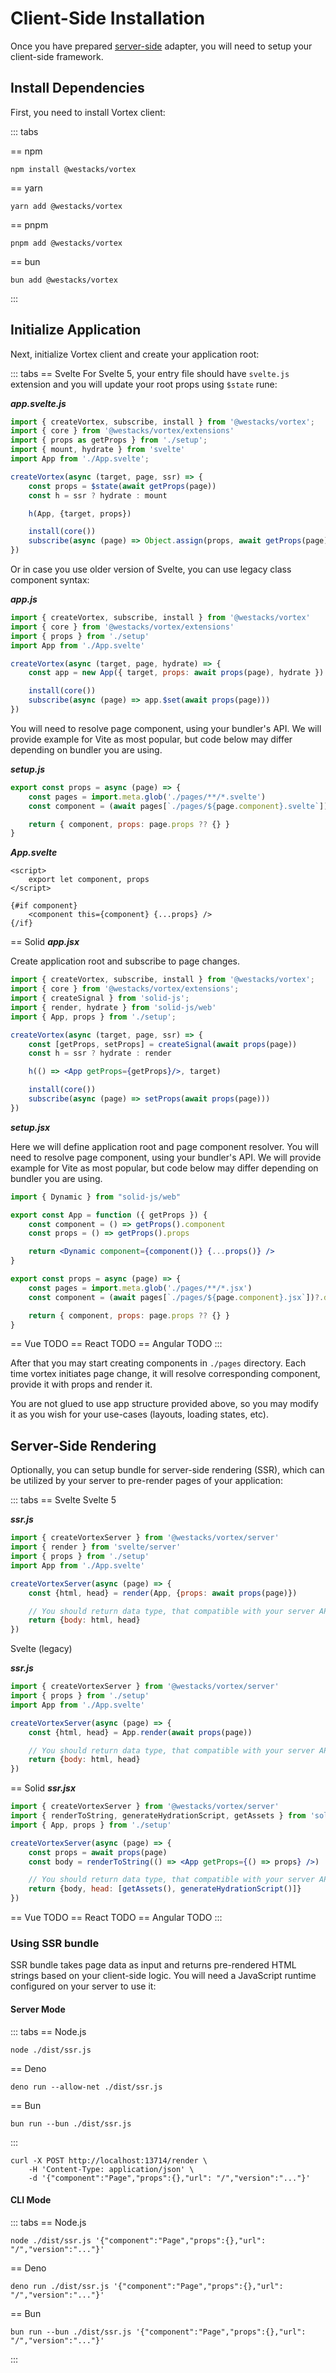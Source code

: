 # Client-Side Installation

Once you have prepared [server-side](/installation/server.md) adapter, you will need to setup your client-side framework.

## Install Dependencies

First, you need to install Vortex client:

::: tabs

== npm
```shell
npm install @westacks/vortex
```
== yarn
```shell
yarn add @westacks/vortex
```
== pnpm
```shell
pnpm add @westacks/vortex
```
== bun
```shell
bun add @westacks/vortex
```
:::

## Initialize Application

Next, initialize Vortex client and create your application root:

::: tabs
== Svelte
For Svelte 5, your entry file should have `svelte.js` extension and you will update your root props using `$state` rune:

**_app.svelte.js_**
```js
import { createVortex, subscribe, install } from '@westacks/vortex';
import { core } from '@westacks/vortex/extensions'
import { props as getProps } from './setup';
import { mount, hydrate } from 'svelte'
import App from './App.svelte';

createVortex(async (target, page, ssr) => {
    const props = $state(await getProps(page))
    const h = ssr ? hydrate : mount

    h(App, {target, props})

    install(core())
    subscribe(async (page) => Object.assign(props, await getProps(page)))
})
```
Or in case you use older version of Svelte, you can use legacy class component syntax:

**_app.js_**

```js
import { createVortex, subscribe, install } from '@westacks/vortex'
import { core } from '@westacks/vortex/extensions'
import { props } from './setup'
import App from './App.svelte'

createVortex(async (target, page, hydrate) => {
    const app = new App({ target, props: await props(page), hydrate })

    install(core())
    subscribe(async (page) => app.$set(await props(page)))
})
```
You will need to resolve page component, using your bundler's API. We will provide example for Vite as most popular, but code below may differ depending on bundler you are using.

**_setup.js_**

```js
export const props = async (page) => {
    const pages = import.meta.glob('./pages/**/*.svelte')
    const component = (await pages[`./pages/${page.component}.svelte`])?.default

    return { component, props: page.props ?? {} }
}
```
**_App.svelte_**
```svelte
<script>
    export let component, props
</script>

{#if component}
    <component this={component} {...props} />
{/if}
```
== Solid
**_app.jsx_**

Create application root and subscribe to page changes.
```jsx
import { createVortex, subscribe, install } from '@westacks/vortex';
import { core } from '@westacks/vortex/extensions';
import { createSignal } from 'solid-js';
import { render, hydrate } from 'solid-js/web'
import { App, props } from './setup';

createVortex(async (target, page, ssr) => {
    const [getProps, setProps] = createSignal(await props(page))
    const h = ssr ? hydrate : render

    h(() => <App getProps={getProps}/>, target)

    install(core())
    subscribe(async (page) => setProps(await props(page)))
})

```
**_setup.jsx_**

Here we will define application root and page component resolver. You will need to resolve page component, using your bundler's API. We will provide example for Vite as most popular, but code below may differ depending on bundler you are using.
```jsx
import { Dynamic } from "solid-js/web"

export const App = function ({ getProps }) {
    const component = () => getProps().component
    const props = () => getProps().props

    return <Dynamic component={component()} {...props()} />
}

export const props = async (page) => {
    const pages = import.meta.glob('./pages/**/*.jsx')
    const component = (await pages[`./pages/${page.component}.jsx`])?.default

    return { component, props: page.props ?? {} }
}
```
== Vue
TODO
== React
TODO
== Angular
TODO
:::

After that you may start creating components in `./pages` directory. Each time vortex initiates page change, it will resolve corresponding component, provide it with props and render it.

You are not glued to use app structure provided above, so you may modify it as you wish for your use-cases (layouts, loading states, etc).

## Server-Side Rendering

Optionally, you can setup bundle for server-side rendering (SSR), which can be utilized by your server to pre-render pages of your application:

::: tabs
== Svelte
Svelte 5

**_ssr.js_**
```js
import { createVortexServer } from '@westacks/vortex/server'
import { render } from 'svelte/server'
import { props } from './setup'
import App from './App.svelte'

createVortexServer(async (page) => {
    const {html, head} = render(App, {props: await props(page)})

    // You should return data type, that compatible with your server API
    return {body: html, head}
})

```
Svelte (legacy)

**_ssr.js_**
```js
import { createVortexServer } from '@westacks/vortex/server'
import { props } from './setup'
import App from './App.svelte'

createVortexServer(async (page) => {
    const {html, head} = App.render(await props(page))

    // You should return data type, that compatible with your server API
    return {body: html, head}
})

```
== Solid
**_ssr.jsx_**
```jsx
import { createVortexServer } from '@westacks/vortex/server'
import { renderToString, generateHydrationScript, getAssets } from 'solid-js/web'
import { App, props } from './setup'

createVortexServer(async (page) => {
    const props = await props(page)
    const body = renderToString(() => <App getProps={() => props} />)

    // You should return data type, that compatible with your server API
    return {body, head: [getAssets(), generateHydrationScript()]}
})

```
== Vue
TODO
== React
TODO
== Angular
TODO
:::

### Using SSR bundle

SSR bundle takes page data as input and returns pre-rendered HTML strings based on your client-side logic. You will need a JavaScript runtime configured on your server to use it:

#### Server Mode

::: tabs
== Node.js
```shell
node ./dist/ssr.js
```
== Deno
```shell
deno run --allow-net ./dist/ssr.js
```
== Bun
```shell
bun run --bun ./dist/ssr.js
```
:::

```shell
curl -X POST http://localhost:13714/render \
    -H 'Content-Type: application/json' \
    -d '{"component":"Page","props":{},"url": "/","version":"..."}'
```

#### CLI Mode

::: tabs
== Node.js
```shell
node ./dist/ssr.js '{"component":"Page","props":{},"url": "/","version":"..."}'
```
== Deno
```shell
deno run ./dist/ssr.js '{"component":"Page","props":{},"url": "/","version":"..."}'
```
== Bun
```shell
bun run --bun ./dist/ssr.js '{"component":"Page","props":{},"url": "/","version":"..."}'
```
:::